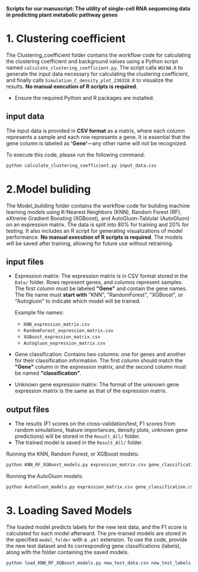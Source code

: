 **Scripts for our manuscript: The utility of single-cell RNA sequencing data in predicting plant metabolic pathway genes**

# 1. Clustering coefficient
The Clustering_coefficient folder contains the workflow code for calculating the clustering coefficient and background values using a Python script named `calculate_clustering_coefficient.py`. The script calls `WGCNA.R` to generate the input data necessary for calculating the clustering coefficient, and finally calls `Simulation_C_density_plot_230328.R` to visualize the results. **No manual execution of R scripts is required**.
* Ensure the required Python and R packages are installed.

## input data
The input data is provided in **CSV format** as a matrix, where each column represents a sample and each row represents a gene. It is essential that the gene column is labeled as **'Gene'**—any other name will not be recognized.

To execute this code, please run the following command:
```bash
python calculate_clustering_coefficient.py input_data.csv
```

# 2.Model buliding
The Model_buliding folder contains the workflow code for buliding machine learning models using K-Nearest Neighbors (KNN), Random Forest (RF), eXtreme Gradient Boosting (XGBoost), and AutoGluon-Tablular (AutoGluon) on an expression matrix. The data is split into 80% for training and 20% for testing. It also includes an R script for generating visualizations of model performance. **No manual execution of R scripts is required**. The models will be saved after training, allowing for future use without retraining. 

## input files
* Expression matrix: The expression matrix is in CSV format stored in the `Data/` folder. Rows represent genes, and columns represent samples. The first column must be labeled **"Gene"** and contain the gene names. The file name must **start with** "KNN", "RandomForest", "XGBoost", or "Autogluon" to indicate which model will be trained.
    
    Example file names:
    - `KNN_expression_matrix.csv`
    - `RandomForest_expression_matrix.csv`
    - `XGBoost_expression_matrix.csv`
    - `Autogluon_expression_matrix.csv`
* Gene classification: Contains two columns: one for genes and another for their classification information. The first column should match the **"Gene"** column in the expression matrix, and the second column must be named **"classification"**.
* Unknown gene expression matrix: The format of the unknown gene expression matrix is the same as that of the expression matrix.

## output files
* The results (F1 scores on the cross-validation/test, F1 scores from random simulations, feature importances, density plots, unknown gene predictions) will be stored in the `Result_All/` folder.
* The trained model is saved in the `Result_All/` folder.

Running the KNN, Random Forest, or XGBoost models:
```bash
python KNN_RF_XGBoost_models.py expression_matrix.csv gene_classification.csv unknown_gene_expression.csv
```

Running the AutoGluon models:
```bash
python AutoGluon_models.py expression_matrix.csv gene_classification.csv unknown_gene_expression.csv
```

# 3. Loading Saved Models
The loaded model predicts labels for the new test data, and the F1 score is calculated for each model afterward. The pre-trained models are stored in the specified `model_folder` with a `.pkl` extension. To use the code, provide the new test dataset and its corresponding gene classifications (labels), along with the folder containing the saved models.

```bash
python load_KNN_RF_XGBoost_models.py new_test_data.csv new_test_labels.csv model_folder/
```